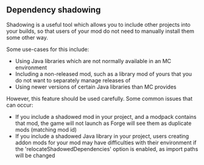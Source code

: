 ## Dependency shadowing

Shadowing is a useful tool which allows you to include other projects into your builds, so that users of your mod do not need to manually install them some other way.

Some use-cases for this include:
- Using Java libraries which are not normally available in an MC environment
- Including a non-released mod, such as a library mod of yours that you do not want to separately manage releases of
- Using newer versions of certain Java libraries than MC provides

However, this feature should be used carefully. Some common issues that can occur:
- If you include a shadowed mod in your project, and a modpack contains that mod, the game will not launch as Forge will see them as duplicate mods (matching mod id)
- If you include a shadowed Java library in your project, users creating addon mods for your mod may have difficulties with their environment if the 'relocateShadowedDependencies' option is enabled, as import paths will be changed
